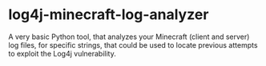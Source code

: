 # log4j-minecraft-log-analyzer
A very basic Python tool, that analyzes your Minecraft (client and server) log files, for specific strings, that could be used to locate previous attempts to exploit the Log4j vulnerability.
